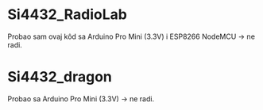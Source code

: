# Si4432_RadioLab
Probao sam ovaj kôd sa Arduino Pro Mini (3.3V) i ESP8266 NodeMCU -> ne radi.

# Si4432_dragon
Probao sa Arduino Pro Mini (3.3V) -> ne radi.
